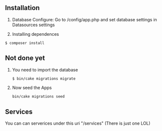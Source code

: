 ## Installation

1. Database Configure:
Go to /config/app.php and set database settings in Datasources settings

2. Installing dependences
```bash
$ composer install
```
## Not done yet
1. You  need to import the database
	```bash
	$ bin/cake migrations migrate
	```
2. Now seed the Apps
	```bash
	bin/cake migrations seed
	```
## Services
You can can serverices under this uri "/services" (There is just one LOL)
